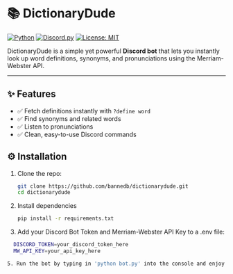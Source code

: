 # 📚 DictionaryDude

[![Python](https://img.shields.io/badge/python-3.10+-blue.svg)](https://www.python.org/)
[![Discord.py](https://img.shields.io/badge/discord.py-2.0+-blueviolet.svg)](https://discordpy.readthedocs.io/)
[![License: MIT](https://img.shields.io/badge/License-MIT-yellow.svg)](LICENSE)

DictionaryDude is a simple yet powerful **Discord bot** that lets you instantly look up word definitions, synonyms, and pronunciations using the Merriam-Webster API.  

---

## ✨ Features
- ✅ Fetch definitions instantly with `?define word`
- ✅ Find synonyms and related words
- ✅ Listen to pronunciations
- ✅ Clean, easy-to-use Discord commands

## ⚙️ Installation

1. Clone the repo:
   ```bash
   git clone https://github.com/bannedb/dictionarydude.git
   cd dictionarydude
   
2. Install dependencies
   ```bash
   pip install -r requirements.txt

4. Add your Discord Bot Token and Merriam-Webster API Key to a .env file:
```bash
  DISCORD_TOKEN=your_discord_token_here
  MW_API_KEY=your_api_key_here

5. Run the bot by typing in 'python bot.py' into the console and enjoy!
